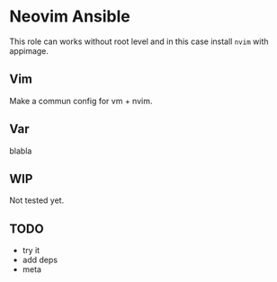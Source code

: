 # Neovim Ansible

This role can works without root level and in this case install `nvim` with appimage.

## Vim

Make a commun config for vm + nvim.

## Var

blabla

## WIP

Not tested yet.

## TODO

* try it
* add deps
* meta
